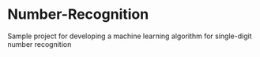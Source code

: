 # Number-Recognition
Sample project for developing a machine learning algorithm for single-digit number recognition
